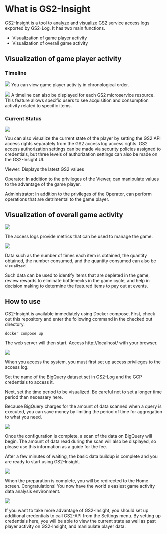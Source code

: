 # What is GS2-Insight

GS2-Insight is a tool to analyze and visualize [GS2](https://gs2.io) service access logs exported by GS2-Log.
It has two main functions.
- Visualization of game player activity
- Visualization of overall game activity

## Visualization of game player activity

### Timeline

![](./image/timeline.png)
You can view game player activity in chronological order.

![](./image/feature_timeline.png)
A timeline can also be displayed for each GS2 microservice resource.
This feature allows specific users to see acquisition and consumption activity related to specific items.

### Current Status

![](./image/operation.png)

You can also visualize the current state of the player by setting the GS2 API access rights separately from the GS2 access log access rights.
GS2 access authorization settings can be made via security policies assigned to credentials, but three levels of authorization settings can also be made on the GS2-Insight UI.

Viewer: Displays the latest GS2 values

Operator: In addition to the privileges of the Viewer, can manipulate values to the advantage of the game player.

Administrator: In addition to the privileges of the Operator, can perform operations that are detrimental to the game player.

## Visualization of overall game activity

![](./image/metrics.png)

The access logs provide metrics that can be used to manage the game.

![](./image/metrics_inventory.png)

Data such as the number of times each item is obtained, the quantity obtained, the number consumed, and the quantity consumed can also be visualized.

Such data can be used to identify items that are depleted in the game, review rewards to eliminate bottlenecks in the game cycle, and help in decision making to determine the featured items to pay out at events.

## How to use

GS2-Insight is available immediately using Docker compose.
First, check out this repository and enter the following command in the checked out directory.

```shell
docker compose up  
```

The web server will then start.
Access http://localhost/ with your browser.

![](./image/gcp_credential.png)

When you access the system, you must first set up access privileges to the access log.

Set the name of the BigQuery dataset set in GS2-Log and the GCP credentials to access it.

Next, set the time period to be visualized.
Be careful not to set a longer time period than necessary here.

Because BigQuery charges for the amount of data scanned when a query is executed, you can save money by limiting the period of time for aggregation to what you need.

![](./image/scan.png)

Once the configuration is complete, a scan of the data on BigQuery will begin.
The amount of data read during the scan will also be displayed, so please use this information as a guide for the fee.

After a few minutes of waiting, the basic data buildup is complete and you are ready to start using GS2-Insight.

![](./image/home.png)

When the preparation is complete, you will be redirected to the Home screen.
Congratulations! You now have the world's easiest game activity data analysis environment.

![](./image/gs2_setting.png)

If you want to take more advantage of GS2-Insight, you should set up additional credentials to call GS2-API from the Settings menu.
By setting up credentials here, you will be able to view the current state as well as past player activity on GS2-Insight, and manipulate player data.

